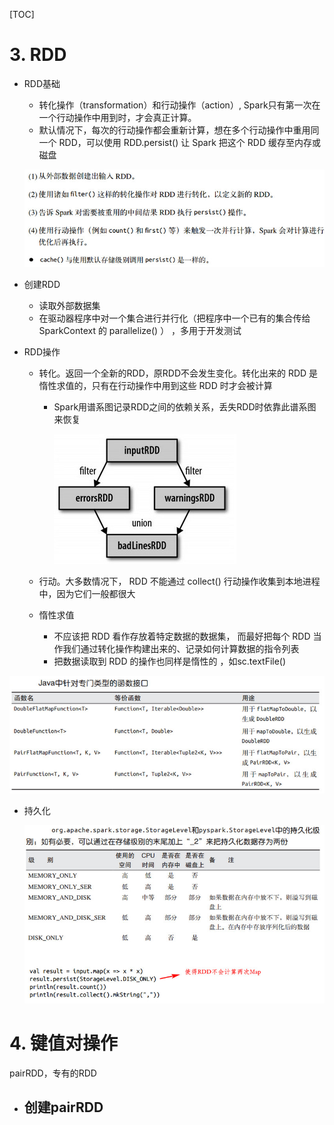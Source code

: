 [TOC]

# 3. RDD

- RDD基础
  - 转化操作（transformation）和行动操作（action）, Spark只有第一次在一个行动操作中用到时，才会真正计算。 
  - 默认情况下，每次的行动操作都会重新计算，想在多个行动操作中重用同一个 RDD，可以使用 RDD.persist() 让 Spark 把这个 RDD 缓存至内存或磁盘

  ![](3-1.jpg)

- 创建RDD
  - 读取外部数据集
  - 在驱动器程序中对一个集合进行并行化（把程序中一个已有的集合传给 SparkContext 的 parallelize() ） ，多用于开发测试

- RDD操作

  - 转化。返回一个全新的RDD，原RDD不会发生变化。转化出来的 RDD 是惰性求值的，只有在行动操作中用到这些 RDD 时才会被计算 
    - Spark用谱系图记录RDD之间的依赖关系，丢失RDD时依靠此谱系图来恢复

      ![](3-2.jpg)

  - 行动。大多数情况下， RDD 不能通过 collect() 行动操作收集到本地进程中，因为它们一般都很大
  
  - 惰性求值 
  
    - 不应该把 RDD 看作存放着特定数据的数据集， 而最好把每个 RDD 当作我们通过转化操作构建出来的、记录如何计算数据的指令列表 
    - 把数据读取到 RDD 的操作也同样是惰性的 ，如sc.textFile() 

![](3-3.jpg)

- 持久化

  ![](3-4.jpg)

# 4. 键值对操作

pairRDD，专有的RDD

- 创建pairRDD
  - 
